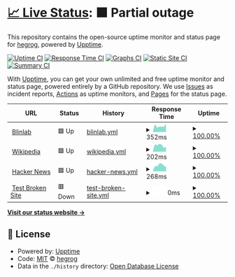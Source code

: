 # [📈 Live Status](https://hegrog.github.io/upptime): <!--live status--> **🟧 Partial outage**

This repository contains the open-source uptime monitor and status page for [hegrog](https://hegrog.github.io/upptime), powered by [Upptime](https://github.com/upptime/upptime).

[![Uptime CI](https://github.com/hegrog/upptime/workflows/Uptime%20CI/badge.svg)](https://github.com/hegrog/upptime/actions?query=workflow%3A%22Uptime+CI%22)
[![Response Time CI](https://github.com/hegrog/upptime/workflows/Response%20Time%20CI/badge.svg)](https://github.com/hegrog/upptime/actions?query=workflow%3A%22Response+Time+CI%22)
[![Graphs CI](https://github.com/hegrog/upptime/workflows/Graphs%20CI/badge.svg)](https://github.com/hegrog/upptime/actions?query=workflow%3A%22Graphs+CI%22)
[![Static Site CI](https://github.com/hegrog/upptime/workflows/Static%20Site%20CI/badge.svg)](https://github.com/hegrog/upptime/actions?query=workflow%3A%22Static+Site+CI%22)
[![Summary CI](https://github.com/hegrog/upptime/workflows/Summary%20CI/badge.svg)](https://github.com/hegrog/upptime/actions?query=workflow%3A%22Summary+CI%22)

With [Upptime](https://upptime.js.org), you can get your own unlimited and free uptime monitor and status page, powered entirely by a GitHub repository. We use [Issues](https://github.com/hegrog/upptime/issues) as incident reports, [Actions](https://github.com/hegrog/upptime/actions) as uptime monitors, and [Pages](https://hegrog.github.io/upptime) for the status page.

<!--start: status pages-->
<!-- This summary is generated by Upptime (https://github.com/upptime/upptime) -->
<!-- Do not edit this manually, your changes will be overwritten -->
<!-- prettier-ignore -->
| URL | Status | History | Response Time | Uptime |
| --- | ------ | ------- | ------------- | ------ |
| <img alt="" src="https://favicons.githubusercontent.com/blinlab.co" height="13"> [Blinlab](https://blinlab.co) | 🟩 Up | [blinlab.yml](https://github.com/hegrog/upptime/commits/HEAD/history/blinlab.yml) | <details><summary><img alt="Response time graph" src="./graphs/blinlab/response-time-week.png" height="20"> 352ms</summary><br><a href="https://hegrog.github.io/upptime/history/blinlab"><img alt="Response time 331" src="https://img.shields.io/endpoint?url=https%3A%2F%2Fraw.githubusercontent.com%2Fhegrog%2Fupptime%2FHEAD%2Fapi%2Fblinlab%2Fresponse-time.json"></a><br><a href="https://hegrog.github.io/upptime/history/blinlab"><img alt="24-hour response time 428" src="https://img.shields.io/endpoint?url=https%3A%2F%2Fraw.githubusercontent.com%2Fhegrog%2Fupptime%2FHEAD%2Fapi%2Fblinlab%2Fresponse-time-day.json"></a><br><a href="https://hegrog.github.io/upptime/history/blinlab"><img alt="7-day response time 352" src="https://img.shields.io/endpoint?url=https%3A%2F%2Fraw.githubusercontent.com%2Fhegrog%2Fupptime%2FHEAD%2Fapi%2Fblinlab%2Fresponse-time-week.json"></a><br><a href="https://hegrog.github.io/upptime/history/blinlab"><img alt="30-day response time 331" src="https://img.shields.io/endpoint?url=https%3A%2F%2Fraw.githubusercontent.com%2Fhegrog%2Fupptime%2FHEAD%2Fapi%2Fblinlab%2Fresponse-time-month.json"></a><br><a href="https://hegrog.github.io/upptime/history/blinlab"><img alt="1-year response time 331" src="https://img.shields.io/endpoint?url=https%3A%2F%2Fraw.githubusercontent.com%2Fhegrog%2Fupptime%2FHEAD%2Fapi%2Fblinlab%2Fresponse-time-year.json"></a></details> | <details><summary><a href="https://hegrog.github.io/upptime/history/blinlab">100.00%</a></summary><a href="https://hegrog.github.io/upptime/history/blinlab"><img alt="All-time uptime 100.00%" src="https://img.shields.io/endpoint?url=https%3A%2F%2Fraw.githubusercontent.com%2Fhegrog%2Fupptime%2FHEAD%2Fapi%2Fblinlab%2Fuptime.json"></a><br><a href="https://hegrog.github.io/upptime/history/blinlab"><img alt="24-hour uptime 100.00%" src="https://img.shields.io/endpoint?url=https%3A%2F%2Fraw.githubusercontent.com%2Fhegrog%2Fupptime%2FHEAD%2Fapi%2Fblinlab%2Fuptime-day.json"></a><br><a href="https://hegrog.github.io/upptime/history/blinlab"><img alt="7-day uptime 100.00%" src="https://img.shields.io/endpoint?url=https%3A%2F%2Fraw.githubusercontent.com%2Fhegrog%2Fupptime%2FHEAD%2Fapi%2Fblinlab%2Fuptime-week.json"></a><br><a href="https://hegrog.github.io/upptime/history/blinlab"><img alt="30-day uptime 100.00%" src="https://img.shields.io/endpoint?url=https%3A%2F%2Fraw.githubusercontent.com%2Fhegrog%2Fupptime%2FHEAD%2Fapi%2Fblinlab%2Fuptime-month.json"></a><br><a href="https://hegrog.github.io/upptime/history/blinlab"><img alt="1-year uptime 100.00%" src="https://img.shields.io/endpoint?url=https%3A%2F%2Fraw.githubusercontent.com%2Fhegrog%2Fupptime%2FHEAD%2Fapi%2Fblinlab%2Fuptime-year.json"></a></details>
| <img alt="" src="https://favicons.githubusercontent.com/en.wikipedia.org" height="13"> [Wikipedia](https://en.wikipedia.org) | 🟩 Up | [wikipedia.yml](https://github.com/hegrog/upptime/commits/HEAD/history/wikipedia.yml) | <details><summary><img alt="Response time graph" src="./graphs/wikipedia/response-time-week.png" height="20"> 202ms</summary><br><a href="https://hegrog.github.io/upptime/history/wikipedia"><img alt="Response time 203" src="https://img.shields.io/endpoint?url=https%3A%2F%2Fraw.githubusercontent.com%2Fhegrog%2Fupptime%2FHEAD%2Fapi%2Fwikipedia%2Fresponse-time.json"></a><br><a href="https://hegrog.github.io/upptime/history/wikipedia"><img alt="24-hour response time 158" src="https://img.shields.io/endpoint?url=https%3A%2F%2Fraw.githubusercontent.com%2Fhegrog%2Fupptime%2FHEAD%2Fapi%2Fwikipedia%2Fresponse-time-day.json"></a><br><a href="https://hegrog.github.io/upptime/history/wikipedia"><img alt="7-day response time 202" src="https://img.shields.io/endpoint?url=https%3A%2F%2Fraw.githubusercontent.com%2Fhegrog%2Fupptime%2FHEAD%2Fapi%2Fwikipedia%2Fresponse-time-week.json"></a><br><a href="https://hegrog.github.io/upptime/history/wikipedia"><img alt="30-day response time 203" src="https://img.shields.io/endpoint?url=https%3A%2F%2Fraw.githubusercontent.com%2Fhegrog%2Fupptime%2FHEAD%2Fapi%2Fwikipedia%2Fresponse-time-month.json"></a><br><a href="https://hegrog.github.io/upptime/history/wikipedia"><img alt="1-year response time 203" src="https://img.shields.io/endpoint?url=https%3A%2F%2Fraw.githubusercontent.com%2Fhegrog%2Fupptime%2FHEAD%2Fapi%2Fwikipedia%2Fresponse-time-year.json"></a></details> | <details><summary><a href="https://hegrog.github.io/upptime/history/wikipedia">100.00%</a></summary><a href="https://hegrog.github.io/upptime/history/wikipedia"><img alt="All-time uptime 100.00%" src="https://img.shields.io/endpoint?url=https%3A%2F%2Fraw.githubusercontent.com%2Fhegrog%2Fupptime%2FHEAD%2Fapi%2Fwikipedia%2Fuptime.json"></a><br><a href="https://hegrog.github.io/upptime/history/wikipedia"><img alt="24-hour uptime 100.00%" src="https://img.shields.io/endpoint?url=https%3A%2F%2Fraw.githubusercontent.com%2Fhegrog%2Fupptime%2FHEAD%2Fapi%2Fwikipedia%2Fuptime-day.json"></a><br><a href="https://hegrog.github.io/upptime/history/wikipedia"><img alt="7-day uptime 100.00%" src="https://img.shields.io/endpoint?url=https%3A%2F%2Fraw.githubusercontent.com%2Fhegrog%2Fupptime%2FHEAD%2Fapi%2Fwikipedia%2Fuptime-week.json"></a><br><a href="https://hegrog.github.io/upptime/history/wikipedia"><img alt="30-day uptime 100.00%" src="https://img.shields.io/endpoint?url=https%3A%2F%2Fraw.githubusercontent.com%2Fhegrog%2Fupptime%2FHEAD%2Fapi%2Fwikipedia%2Fuptime-month.json"></a><br><a href="https://hegrog.github.io/upptime/history/wikipedia"><img alt="1-year uptime 100.00%" src="https://img.shields.io/endpoint?url=https%3A%2F%2Fraw.githubusercontent.com%2Fhegrog%2Fupptime%2FHEAD%2Fapi%2Fwikipedia%2Fuptime-year.json"></a></details>
| <img alt="" src="https://favicons.githubusercontent.com/news.ycombinator.com" height="13"> [Hacker News](https://news.ycombinator.com) | 🟩 Up | [hacker-news.yml](https://github.com/hegrog/upptime/commits/HEAD/history/hacker-news.yml) | <details><summary><img alt="Response time graph" src="./graphs/hacker-news/response-time-week.png" height="20"> 268ms</summary><br><a href="https://hegrog.github.io/upptime/history/hacker-news"><img alt="Response time 297" src="https://img.shields.io/endpoint?url=https%3A%2F%2Fraw.githubusercontent.com%2Fhegrog%2Fupptime%2FHEAD%2Fapi%2Fhacker-news%2Fresponse-time.json"></a><br><a href="https://hegrog.github.io/upptime/history/hacker-news"><img alt="24-hour response time 234" src="https://img.shields.io/endpoint?url=https%3A%2F%2Fraw.githubusercontent.com%2Fhegrog%2Fupptime%2FHEAD%2Fapi%2Fhacker-news%2Fresponse-time-day.json"></a><br><a href="https://hegrog.github.io/upptime/history/hacker-news"><img alt="7-day response time 268" src="https://img.shields.io/endpoint?url=https%3A%2F%2Fraw.githubusercontent.com%2Fhegrog%2Fupptime%2FHEAD%2Fapi%2Fhacker-news%2Fresponse-time-week.json"></a><br><a href="https://hegrog.github.io/upptime/history/hacker-news"><img alt="30-day response time 297" src="https://img.shields.io/endpoint?url=https%3A%2F%2Fraw.githubusercontent.com%2Fhegrog%2Fupptime%2FHEAD%2Fapi%2Fhacker-news%2Fresponse-time-month.json"></a><br><a href="https://hegrog.github.io/upptime/history/hacker-news"><img alt="1-year response time 297" src="https://img.shields.io/endpoint?url=https%3A%2F%2Fraw.githubusercontent.com%2Fhegrog%2Fupptime%2FHEAD%2Fapi%2Fhacker-news%2Fresponse-time-year.json"></a></details> | <details><summary><a href="https://hegrog.github.io/upptime/history/hacker-news">100.00%</a></summary><a href="https://hegrog.github.io/upptime/history/hacker-news"><img alt="All-time uptime 100.00%" src="https://img.shields.io/endpoint?url=https%3A%2F%2Fraw.githubusercontent.com%2Fhegrog%2Fupptime%2FHEAD%2Fapi%2Fhacker-news%2Fuptime.json"></a><br><a href="https://hegrog.github.io/upptime/history/hacker-news"><img alt="24-hour uptime 100.00%" src="https://img.shields.io/endpoint?url=https%3A%2F%2Fraw.githubusercontent.com%2Fhegrog%2Fupptime%2FHEAD%2Fapi%2Fhacker-news%2Fuptime-day.json"></a><br><a href="https://hegrog.github.io/upptime/history/hacker-news"><img alt="7-day uptime 100.00%" src="https://img.shields.io/endpoint?url=https%3A%2F%2Fraw.githubusercontent.com%2Fhegrog%2Fupptime%2FHEAD%2Fapi%2Fhacker-news%2Fuptime-week.json"></a><br><a href="https://hegrog.github.io/upptime/history/hacker-news"><img alt="30-day uptime 100.00%" src="https://img.shields.io/endpoint?url=https%3A%2F%2Fraw.githubusercontent.com%2Fhegrog%2Fupptime%2FHEAD%2Fapi%2Fhacker-news%2Fuptime-month.json"></a><br><a href="https://hegrog.github.io/upptime/history/hacker-news"><img alt="1-year uptime 100.00%" src="https://img.shields.io/endpoint?url=https%3A%2F%2Fraw.githubusercontent.com%2Fhegrog%2Fupptime%2FHEAD%2Fapi%2Fhacker-news%2Fuptime-year.json"></a></details>
| <img alt="" src="https://favicons.githubusercontent.com/thissitedoesnotexist.koj.co" height="13"> [Test Broken Site](https://thissitedoesnotexist.koj.co) | 🟥 Down | [test-broken-site.yml](https://github.com/hegrog/upptime/commits/HEAD/history/test-broken-site.yml) | <details><summary><img alt="Response time graph" src="./graphs/test-broken-site/response-time-week.png" height="20"> 0ms</summary><br><a href="https://hegrog.github.io/upptime/history/test-broken-site"><img alt="Response time 0" src="https://img.shields.io/endpoint?url=https%3A%2F%2Fraw.githubusercontent.com%2Fhegrog%2Fupptime%2FHEAD%2Fapi%2Ftest-broken-site%2Fresponse-time.json"></a><br><a href="https://hegrog.github.io/upptime/history/test-broken-site"><img alt="24-hour response time 0" src="https://img.shields.io/endpoint?url=https%3A%2F%2Fraw.githubusercontent.com%2Fhegrog%2Fupptime%2FHEAD%2Fapi%2Ftest-broken-site%2Fresponse-time-day.json"></a><br><a href="https://hegrog.github.io/upptime/history/test-broken-site"><img alt="7-day response time 0" src="https://img.shields.io/endpoint?url=https%3A%2F%2Fraw.githubusercontent.com%2Fhegrog%2Fupptime%2FHEAD%2Fapi%2Ftest-broken-site%2Fresponse-time-week.json"></a><br><a href="https://hegrog.github.io/upptime/history/test-broken-site"><img alt="30-day response time 0" src="https://img.shields.io/endpoint?url=https%3A%2F%2Fraw.githubusercontent.com%2Fhegrog%2Fupptime%2FHEAD%2Fapi%2Ftest-broken-site%2Fresponse-time-month.json"></a><br><a href="https://hegrog.github.io/upptime/history/test-broken-site"><img alt="1-year response time 0" src="https://img.shields.io/endpoint?url=https%3A%2F%2Fraw.githubusercontent.com%2Fhegrog%2Fupptime%2FHEAD%2Fapi%2Ftest-broken-site%2Fresponse-time-year.json"></a></details> | <details><summary><a href="https://hegrog.github.io/upptime/history/test-broken-site">100.00%</a></summary><a href="https://hegrog.github.io/upptime/history/test-broken-site"><img alt="All-time uptime 100.00%" src="https://img.shields.io/endpoint?url=https%3A%2F%2Fraw.githubusercontent.com%2Fhegrog%2Fupptime%2FHEAD%2Fapi%2Ftest-broken-site%2Fuptime.json"></a><br><a href="https://hegrog.github.io/upptime/history/test-broken-site"><img alt="24-hour uptime 100.00%" src="https://img.shields.io/endpoint?url=https%3A%2F%2Fraw.githubusercontent.com%2Fhegrog%2Fupptime%2FHEAD%2Fapi%2Ftest-broken-site%2Fuptime-day.json"></a><br><a href="https://hegrog.github.io/upptime/history/test-broken-site"><img alt="7-day uptime 100.00%" src="https://img.shields.io/endpoint?url=https%3A%2F%2Fraw.githubusercontent.com%2Fhegrog%2Fupptime%2FHEAD%2Fapi%2Ftest-broken-site%2Fuptime-week.json"></a><br><a href="https://hegrog.github.io/upptime/history/test-broken-site"><img alt="30-day uptime 100.00%" src="https://img.shields.io/endpoint?url=https%3A%2F%2Fraw.githubusercontent.com%2Fhegrog%2Fupptime%2FHEAD%2Fapi%2Ftest-broken-site%2Fuptime-month.json"></a><br><a href="https://hegrog.github.io/upptime/history/test-broken-site"><img alt="1-year uptime 100.00%" src="https://img.shields.io/endpoint?url=https%3A%2F%2Fraw.githubusercontent.com%2Fhegrog%2Fupptime%2FHEAD%2Fapi%2Ftest-broken-site%2Fuptime-year.json"></a></details>

<!--end: status pages-->

[**Visit our status website →**](https://hegrog.github.io/upptime)

## 📄 License

- Powered by: [Upptime](https://github.com/upptime/upptime)
- Code: [MIT](./LICENSE) © [hegrog](https://hegrog.github.io/upptime)
- Data in the `./history` directory: [Open Database License](https://opendatacommons.org/licenses/odbl/1-0/)
